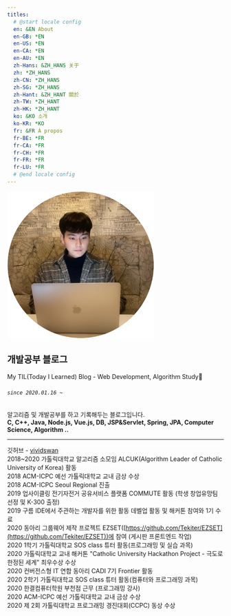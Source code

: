 ```yaml
---
titles:
  # @start locale config
  en: &EN About
  en-GB: *EN
  en-US: *EN
  en-CA: *EN
  en-AU: *EN
  zh-Hans: &ZH_HANS 关于
  zh: *ZH_HANS
  zh-CN: *ZH_HANS
  zh-SG: *ZH_HANS
  zh-Hant: &ZH_HANT 關於
  zh-TW: *ZH_HANT
  zh-HK: *ZH_HANT
  ko: &KO 소개
  ko-KR: *KO
  fr: &FR À propos
  fr-BE: *FR
  fr-CA: *FR
  fr-CH: *FR
  fr-FR: *FR
  fr-LU: *FR
  # @end locale config
---
```


![](/assets/images/profile.png)

## 개발공부 블로그

My TIL(Today I Learned) Blog - Web Development, Algorithm Study💎

###### `since 2020.01.16 ~`

알고리즘 및 개발공부를 하고 기록해두는 블로그입니다.  
**C, C++, Java, Node.js, Vue.js, DB, JSP&Servlet, Spring, JPA, Computer Science, Algorithm ..**

---

깃허브 - [vividswan](https://github.com/vividswan)<br>
2018~2020 가톨릭대학교 알고리즘 소모임 ALCUK(Algorithm Leader of Catholic University of Korea) 활동<br>
2018 ACM-ICPC 예선 가톨릭대학교 교내 금상 수상<br>
2018 ACM-ICPC Seoul Regional 진출<br>
2019 업사이클링 전기자전거 공유서비스 플랫폼 COMMUTE 활동 (학생 창업유망팀 선정 및 K-300 출정)<br>
2019 구름 IDE에서 주관하는 개발자를 위한 활동 데벨업 활동 및 해커톤 참여와 1기 수료<br>
2020 동아리 그룹웨어 제작 프로젝트 EZSET([https://github.com/Tekiter/EZSET](https://github.com/Tekiter/EZSET))에 참여 (게시판 프론트엔드 작업)<br>
2020 1학기 가톨릭대학교 SOS class 튜터 활동(프로그래밍 및 실습 과목)<br>
2020 가톨릭대학교 교내 해커톤 "Catholic University Hackathon Project - 극도로 한정된 세계" 최우수상 수상<br>
2020 컨버전스형 IT 연합 동아리 CADI 7기 Frontier 활동<br>
2020 2학기 가톨릭대학교 SOS class 튜터 활동(컴퓨터와 프로그래밍 과목)<br>
2020 한결컴퓨터학원 부천점 근무 (프로그래밍 강사)<br>
2020 ACM-ICPC 예선 가톨릭대학교 교내 금상 수상<br>
2020 제 2회 가톨릭대학교 프로그래밍 경진대회(CCPC) 동상 수상<br>